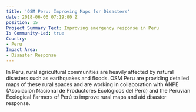 ```yaml
---
title: 'OSM Peru: Improving Maps for Disasters'
date: 2018-06-06 07:19:00 Z
position: 15
Project Summary Text: Improving emergency response in Peru
Is Community-Led: true
Country:
- Peru
Impact Area:
- Disaster Response
---
```


In Peru, rural agricultural communities are heavily affected by natural disasters such as earthquakes and floods. OSM Peru are  providing detailed maps of these rural spaces and are working in collaboration with ANPE (Asociación Nacional de Productores Ecológicos del Perú) and the Peruvian Ecological Farmers of Perú to improve rural maps and aid disaster response. 